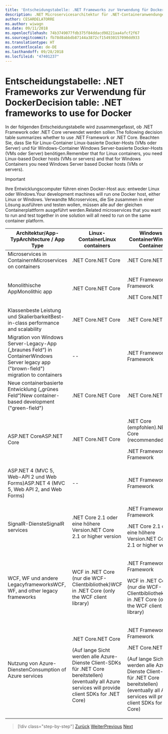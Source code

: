 ```yaml
---
title: 'Entscheidungstabelle: .NET Frameworks zur Verwendung für Docker'
description: .NET Microservicesarchitektur für .NET-Containeranwendungen | Entscheidungstabelle, .NET Frameworks zur Verwendung für Docker
author: CESARDELATORRE
ms.author: wiwagn
ms.date: 09/11/2018
ms.openlocfilehash: 74b3749077fdb375f84ddacd98221aa4afcf2f67
ms.sourcegitcommit: fb78d8abbdb87144a3872cf154930157090dd933
ms.translationtype: HT
ms.contentlocale: de-DE
ms.lasthandoff: 09/28/2018
ms.locfileid: "47401237"
---
```

# <a name="decision-table-net-frameworks-to-use-for-docker"></a><span data-ttu-id="866cb-104">Entscheidungstabelle: .NET Frameworks zur Verwendung für Docker</span><span class="sxs-lookup"><span data-stu-id="866cb-104">Decision table: .NET frameworks to use for Docker</span></span>

<span data-ttu-id="866cb-105">In der folgenden Entscheidungstabelle wird zusammengefasst, ob .NET Framework oder .NET Core verwendet werden sollen.</span><span class="sxs-lookup"><span data-stu-id="866cb-105">The following decision table summarizes whether to use .NET Framework or .NET Core.</span></span> <span data-ttu-id="866cb-106">Beachten Sie, dass Sie für Linux-Container Linux-basierte Docker-Hosts (VMs oder Server) und für Windows-Container Windows Server-basierte Docker-Hosts (VMs oder Server) benötigen.</span><span class="sxs-lookup"><span data-stu-id="866cb-106">Remember that for Linux containers, you need Linux-based Docker hosts (VMs or servers) and that for Windows Containers you need Windows Server based Docker hosts (VMs or servers).</span></span>

> [!IMPORTANT]
> <span data-ttu-id="866cb-107">Ihre Entwicklungscomputer führen einen Docker-Host aus: entweder Linux oder Windows.</span><span class="sxs-lookup"><span data-stu-id="866cb-107">Your development machines will run one Docker host, either Linux or Windows.</span></span> <span data-ttu-id="866cb-108">Verwandte Microservices, die Sie zusammen in einer Lösung ausführen und testen wollen, müssen alle auf der gleichen Containerplattform ausgeführt werden.</span><span class="sxs-lookup"><span data-stu-id="866cb-108">Related microservices that you want to run and test together in one solution will all need to run on the same container platform.</span></span>

<table>
<thead>
<tr class="header">
<th><span data-ttu-id="866cb-109"><strong>Architektur/App-Typ</strong></span><span class="sxs-lookup"><span data-stu-id="866cb-109"><strong>Architecture / App Type</strong></span></span></th>
<th><span data-ttu-id="866cb-110"><strong>Linux-Container</strong></span><span class="sxs-lookup"><span data-stu-id="866cb-110"><strong>Linux containers</strong></span></span></th>
<th><span data-ttu-id="866cb-111"><strong>Windows-Container</strong></span><span class="sxs-lookup"><span data-stu-id="866cb-111"><strong>Windows Containers</strong></span></span></th>
</tr>
</thead>
<tbody>
<tr class="odd">
<td><span data-ttu-id="866cb-112">Microservices in Containern</span><span class="sxs-lookup"><span data-stu-id="866cb-112">Microservices on containers</span></span></td>
<td><span data-ttu-id="866cb-113">.NET Core</span><span class="sxs-lookup"><span data-stu-id="866cb-113">.NET Core</span></span></td>
<td><span data-ttu-id="866cb-114">.NET Core</span><span class="sxs-lookup"><span data-stu-id="866cb-114">.NET Core</span></span></td>
</tr>
<tr class="even">
<td><span data-ttu-id="866cb-115">Monolithische App</span><span class="sxs-lookup"><span data-stu-id="866cb-115">Monolithic app</span></span></td>
<td><span data-ttu-id="866cb-116">.NET Core</span><span class="sxs-lookup"><span data-stu-id="866cb-116">.NET Core</span></span></td>
<td><p><span data-ttu-id="866cb-117">.NET Framework</span><span class="sxs-lookup"><span data-stu-id="866cb-117">.NET Framework</span></span></p>
<p><span data-ttu-id="866cb-118">.NET Core</span><span class="sxs-lookup"><span data-stu-id="866cb-118">.NET Core</span></span></p></td>
</tr>
<tr class="odd">
<td><span data-ttu-id="866cb-119">Klassenbeste Leistung und Skalierbarkeit</span><span class="sxs-lookup"><span data-stu-id="866cb-119">Best-in-class performance and scalability</span></span></td>
<td><span data-ttu-id="866cb-120">.NET Core</span><span class="sxs-lookup"><span data-stu-id="866cb-120">.NET Core</span></span></td>
<td><span data-ttu-id="866cb-121">.NET Core</span><span class="sxs-lookup"><span data-stu-id="866cb-121">.NET Core</span></span></td>
</tr>
<tr class="even">
<td><span data-ttu-id="866cb-122">Migration von Windows Server-Legacy-App („braunes Feld“) in Container</span><span class="sxs-lookup"><span data-stu-id="866cb-122">Windows Server legacy app ("brown-field") migration to containers</span></span></td>
<td>--</td>
<td><span data-ttu-id="866cb-123">.NET Framework</span><span class="sxs-lookup"><span data-stu-id="866cb-123">.NET Framework</span></span></td>
</tr>
<tr class="odd">
<td><span data-ttu-id="866cb-124">Neue containerbasierte Entwicklung („grünes Feld“)</span><span class="sxs-lookup"><span data-stu-id="866cb-124">New container-based development ("green-field")</span></span></td>
<td><span data-ttu-id="866cb-125">.NET Core</span><span class="sxs-lookup"><span data-stu-id="866cb-125">.NET Core</span></span></td>
<td><span data-ttu-id="866cb-126">.NET Core</span><span class="sxs-lookup"><span data-stu-id="866cb-126">.NET Core</span></span></td>
</tr>
<tr class="even">
<td><span data-ttu-id="866cb-127">ASP.NET Core</span><span class="sxs-lookup"><span data-stu-id="866cb-127">ASP.NET Core</span></span></td>
<td><span data-ttu-id="866cb-128">.NET Core</span><span class="sxs-lookup"><span data-stu-id="866cb-128">.NET Core</span></span></td>
<td><p><span data-ttu-id="866cb-129">.NET Core (empfohlen)</span><span class="sxs-lookup"><span data-stu-id="866cb-129">.NET Core (recommended)</span></span></p>
<p><span data-ttu-id="866cb-130">.NET Framework</span><span class="sxs-lookup"><span data-stu-id="866cb-130">.NET Framework</span></span></p></td>
</tr>
<tr class="odd">
<td><span data-ttu-id="866cb-131">ASP.NET 4 (MVC 5, Web-API 2 und Web Forms)</span><span class="sxs-lookup"><span data-stu-id="866cb-131">ASP.NET 4 (MVC 5, Web API 2, and Web Forms)</span></span></td>
<td>--</td>
<td><span data-ttu-id="866cb-132">.NET Framework</span><span class="sxs-lookup"><span data-stu-id="866cb-132">.NET Framework</span></span></td>
</tr>
<tr class="even">
<td><span data-ttu-id="866cb-133">SignalR-Dienste</span><span class="sxs-lookup"><span data-stu-id="866cb-133">SignalR services</span></span></td>
<td><span data-ttu-id="866cb-134">.NET Core 2.1 oder eine höhere Version</span><span class="sxs-lookup"><span data-stu-id="866cb-134">.NET Core 2.1 or higher version</span></span></td>
<td><p><span data-ttu-id="866cb-135">.NET Framework</span><span class="sxs-lookup"><span data-stu-id="866cb-135">.NET Framework</span></span></p>
<p><span data-ttu-id="866cb-136">.NET Core 2.1 oder eine höhere Version</span><span class="sxs-lookup"><span data-stu-id="866cb-136">.NET Core 2.1 or higher version</span></span></p></td>
</tr>
<tr class="odd">
<td><span data-ttu-id="866cb-137">WCF, WF und andere Legacyframeworks</span><span class="sxs-lookup"><span data-stu-id="866cb-137">WCF, WF, and other legacy frameworks</span></span></td>
<td><span data-ttu-id="866cb-138">WCF in .NET Core (nur die WCF-Clientbibliothek)</span><span class="sxs-lookup"><span data-stu-id="866cb-138">WCF in .NET Core (only the WCF client library)</span></span></td>
<td><p><span data-ttu-id="866cb-139">.NET Framework</span><span class="sxs-lookup"><span data-stu-id="866cb-139">.NET Framework</span></span></p>
<p><span data-ttu-id="866cb-140">WCF in .NET Core (nur die WCF-Clientbibliothek)</span><span class="sxs-lookup"><span data-stu-id="866cb-140">WCF in .NET Core (only the WCF client library)</span></span></p></td>
</tr>
<tr class="even">
<td><span data-ttu-id="866cb-141">Nutzung von Azure-Diensten</span><span class="sxs-lookup"><span data-stu-id="866cb-141">Consumption of Azure services</span></span></td>
<td><p><span data-ttu-id="866cb-142">.NET Core</span><span class="sxs-lookup"><span data-stu-id="866cb-142">.NET Core</span></span></p>
<p><span data-ttu-id="866cb-143">(Auf lange Sicht werden alle Azure-Dienste Client-SDKs für .NET Core bereitstellen)</span><span class="sxs-lookup"><span data-stu-id="866cb-143">(eventually all Azure services will provide client SDKs for .NET Core)</span></span></p></td>
<td><p><span data-ttu-id="866cb-144">.NET Framework</span><span class="sxs-lookup"><span data-stu-id="866cb-144">.NET Framework</span></span></p>
<p><span data-ttu-id="866cb-145">.NET Core</span><span class="sxs-lookup"><span data-stu-id="866cb-145">.NET Core</span></span></p>
<p><span data-ttu-id="866cb-146">(Auf lange Sicht werden alle Azure-Dienste Client-SDKs für .NET Core bereitstellen)</span><span class="sxs-lookup"><span data-stu-id="866cb-146">(eventually all Azure services will provide client SDKs for .NET Core)</span></span></p></td>
</tr>
</tbody>
</table>

>[!div class="step-by-step"]
<span data-ttu-id="866cb-147">[Zurück](net-framework-container-scenarios.md)
[Weiter](net-container-os-targets.md)</span><span class="sxs-lookup"><span data-stu-id="866cb-147">[Previous](net-framework-container-scenarios.md)
[Next](net-container-os-targets.md)</span></span>
